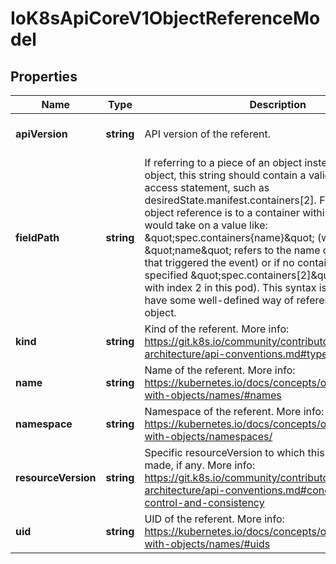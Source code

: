 # IoK8sApiCoreV1ObjectReferenceModel

## Properties

Name | Type | Description | Notes
------------ | ------------- | ------------- | -------------
**apiVersion** | **string** | API version of the referent. | [optional] [default to undefined]
**fieldPath** | **string** | If referring to a piece of an object instead of an entire object, this string should contain a valid JSON/Go field access statement, such as desiredState.manifest.containers[2]. For example, if the object reference is to a container within a pod, this would take on a value like: \&quot;spec.containers{name}\&quot; (where \&quot;name\&quot; refers to the name of the container that triggered the event) or if no container name is specified \&quot;spec.containers[2]\&quot; (container with index 2 in this pod). This syntax is chosen only to have some well-defined way of referencing a part of an object. | [optional] [default to undefined]
**kind** | **string** | Kind of the referent. More info: https://git.k8s.io/community/contributors/devel/sig-architecture/api-conventions.md#types-kinds | [optional] [default to undefined]
**name** | **string** | Name of the referent. More info: https://kubernetes.io/docs/concepts/overview/working-with-objects/names/#names | [optional] [default to undefined]
**namespace** | **string** | Namespace of the referent. More info: https://kubernetes.io/docs/concepts/overview/working-with-objects/namespaces/ | [optional] [default to undefined]
**resourceVersion** | **string** | Specific resourceVersion to which this reference is made, if any. More info: https://git.k8s.io/community/contributors/devel/sig-architecture/api-conventions.md#concurrency-control-and-consistency | [optional] [default to undefined]
**uid** | **string** | UID of the referent. More info: https://kubernetes.io/docs/concepts/overview/working-with-objects/names/#uids | [optional] [default to undefined]


